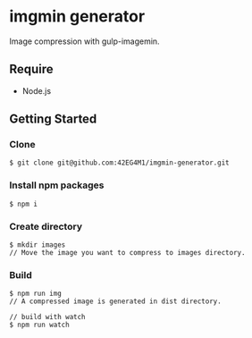 # imgmin generator

Image compression with gulp-imagemin.

## Require
* Node.js


## Getting Started
### Clone
    $ git clone git@github.com:42EG4M1/imgmin-generator.git

### Install npm packages
    $ npm i

### Create directory
    $ mkdir images
    // Move the image you want to compress to images directory.

### Build
    $ npm run img
    // A compressed image is generated in dist directory.

    // build with watch
    $ npm run watch